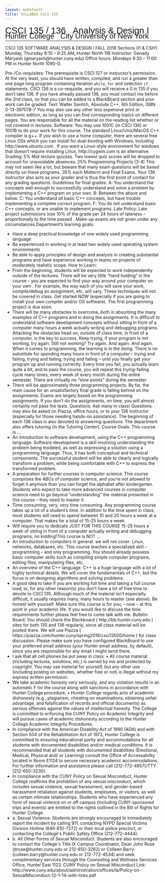 ```yaml
---
layout: myDefault 
title: SYLLABUS CSCI 135  
---
```


<style>  
table {
    border-collapse: collapse;
}
table, td, th {
    text-align: left;
    padding: 8px;
    padding-bottom: 6px;
    border: 1px solid #dee1e4;
}
tr:nth-child(even) {background-color: #fafafa;}
tr:nth-child(odd) {background-color: #ffffff;}
hr.style-six {
    border: 0;
    height: 0;
    border-top: 1px solid rgba(0, 0, 0, 0.1);
    border-bottom: 1px solid rgba(255, 255, 255, 0.3);
}
a:link {
    text-decoration: none;
}
a:visited {
    text-decoration: none;
    color: blue;
}
a:hover {
    text-decoration: none;
}
a:active {
    text-decoration: none;
}
</style>
  
[<span style="font-family:Arial; font-size:28.9px">CSCI 135 / 136 &nbsp; Analysis & Design I</span><br/>
<span style="line-height:0.1; font-family:Arial; font-size:24px">Hunter College &nbsp; City University of New York</span>](2018_fall.html)   
  
---  	
CSCI 135 SOFTWARE ANALYSIS & DESIGN I FALL 2018
Sections 01 & CSH1: Monday, Thursday 8:10 – 9:25 AM, Hunter North 118
Instructor: Genady Maryash (gmaryash@hunter.cuny.edu)
Office hours: Mondays 9:30 – 11:00 PM in Hunter North 1090-D.

Pre-/Co-requisites:
The prerequisite is CSCI 127 or instructor’s permission. At the very least, you should have written, compiled, and
run a greater than one page long program containing iteration `while`, `for` and selection `if` statements.
CSCI 136 is a co-requisite, and you will receive a 0 in 135 if you don’t take 136. If you have already passed 136,
you must contact me before the 2nd class, so that you can be added to a BlackBoard section and your work can be
graded.
Text:
Walter Savitch, Absolute C++, 6th Edition, ISBN 0-13-397078-7
You may also use any other less expensive print or electronic edition, as long as you can find corresponding topics
on different pages. You are responsible for all the material on the reading list whether or not covered in lectures.
Software:
You may use 1001C (in CSCI 136) or 1001B to do your work for this course. The standard Linux/Unix/MacOS
C++ compiler is g++. If you wish to use a home computer, there are several free Linux OSs which you can install
for dual-booting with Windows, including http://www.ubuntu.com . If you want a Linux-style environment for
windows that doesn’t require installing Linux, http://cygwin.com is an alternative.
Grading:
5% Mid-lecture quizzes. Two lowest quiz scores will be dropped to account for unavoidable absences.
25% Programming Projects (3-4) This may not seem like a lot, but beware that many exam questions will be
based directly on these programs.
35% each Midterm and Final Exams.
Your 136 instructor also acts as your grader and is thus the first point of contact for any grading questions.
Guidelines for final grades:
A: You understand the concepts well enough to successfully understand and solve a problem by implementing a
C++ program on your own.
B: Between the above and below.
C: You understand all basic C++ concepts, but have trouble implementing a complete correct program.
F: You do not understand basic C++ concepts, or are unable to implement programs.
Late Policy:
Late project submissions lose 10% of the grade per 24 hours of lateness – proportionally to the time passed .
Make-up exams are not given under any circumstances.Department’s learning goals:
* Have a deep practical knowledge of one widely used programming language
* Be experienced in working in at least two widely used operating system environments
* Be able to apply principles of design and analysis in creating substantial programs and have experience working
in teams on projects of moderately realistic scope.
How to Learn:
* From the beginning, students will be expected to work independently outside of the lectures. There will be very
little “hand holding” in the course – you are expected to find your way around your computer on your own . For
example, the way each of you will save your work, compile/debug an assignment, etc. will vary. These techniques
will not be covered in class. Get started NOW (especially if you are going to install your own compiler and/or OS
software). The first programming project is due soon.
* There will be many obstacles to overcome, both in absorbing the many examples of C++ programs and in doing
the assignments. It is difficult to understand software development concepts without sitting in front of a computer
many hours a week actually writing and debugging programs. Attacking the obstacles head on, outside of class
time, in front of a computer, is the key to success. Keep trying, if your program is not working, try again. Still not
working? Try again. And again. And again. When it comes to programming, the learning is in the doing. There is
no substitute for spending many hours in front of a computer – trying and failing, trying and failing, trying and
failing – until you finally get your program up and running correctly. Every time you fail, you actually learn quite
a bit, and to pass the course, you will repeat this trying-failing cycle many times, every week of every month
during the entire semester. There are virtually no “slow points” during the semester.
* There will be approximately three programming projects. By far, the main cause for an unsatisfactory final
grade is falling behind on the assignments. Exams are largely based on the programming assignments. If you
don’t do the assignments, on time, you will almost certainly not pass the tests.
Questions:
Ask many in class! Questions may also be asked on Piazza, office hours, or to your 136 instructor (especially for
those needing hands-on assistance). The beginning of each 136 class is also devoted to answering questions.
The department also offers tutoring (in the Tutoring Center).
Course Goals:
This course is ...
* An introduction to software development, using the C++ programming language. Software development is a
skill involving understanding the problem being modeled, as well as expressing a solution using a programming
language. Thus, it has both conceptual and technical components. The successful student will be able to clearly
and logically transform a problem, while being comfortable with C++ to express the transformed problem.
* A preparation for further courses in computer science. This course comprises the ABCs of computer science,
and you’re not allowed to forget it anymore than you can forget the alphabet after kindergarten. Students who
expect to take more advanced courses in computer science need to go beyond “understanding” the material
presented in this course – they need to master it.
* Time consuming, very, very time consuming. Any programming course takes up a lot of a student’s time. In
addition to the time spent in class, most students will need to spend between 10 and 20 hours a week at a
computer. That makes for a total of 15-25 hours a week.
* Will require you to dedicate JUST FOR THIS COURSE 15-25 hours a week of sitting in front of a computer
actually writing and debugging programs, no kidding!This course is NOT ...
* An introduction to computers in general. we will not cover: Linux, networks, databases, etc. This course teaches
a specialized skill – programming – and only programming. You should already possess basic computer skills
such as compiling simple computer programs, editing files, manipulating files, etc.
* An overview of the C++ language. C++ is a huge language with a lot of highly technical details. We will cover
the fundamentals of C++, but the focus is on designing algorithms and solving problems.
* A good idea to take if you are working full time and taking a full course load, or, for any other reason(s) you
don’t have a lot of free time to devote to CSCI 135. Although much of the material isn’t especially difficult, it
usually requires many, many hours to master (see above). Be honest with yourself. Make sure this course is for
you, – now – at this point in your academic life. If you would like to discuss the time requirements further please
feel free to come talk with me.
Bulletin Board:
You should check the Blackboard ( http://bb.hunter.cuny.edu ) sites for both 135 and 136 regularly, since all class
material will be posted there. We will use Piazza ( https://piazza.com/hunter.cuny/spring2018/csci13500/home ) for
class discussion. Please make sure you have configured BlackBoard to use your preferred email address (your
Hunter email address, by default), since you are responsible for any email I might send there.
* I ask that all cell phones be put away in class. • All course material (including lectures, solutions, etc.) is
owned by me and protected by copyright. You may use material for yourself, but any other use (including posting
on websites, whether free or not) is illegal without my express written permission.
* We take academic honesty very seriously, and any violation results in an automatic F for the course along with
sanctions in accordance with Hunter College procedure. • Hunter College regards acts of academic dishonesty
(e.g., plagiarism, cheating on examinations, obtaining unfair advantage, and falsification of records and official
documents) as serious offenses against the values of intellectual honesty. The College is committed to enforcing
the CUNY Policy on Academic Integrity and will pursue cases of academic dishonesty according to the Hunter
College Academic Integrity Procedures.
* In compliance with the American Disability Act of 1990 (ADA) and with Section 504 of the Rehabilitation Act
of 1973, Hunter College is committed to ensuring educational parity and accommodations for all students with
documented disabilities and/or medical conditions. It is recommended that all students with documented
disabilities (Emotional, Medical, Physical and/ or Learning) consult the Office of Accessability located in Room
E1124 to secure necessary academic accommodations. For further information and assistance please call
(212-772-4857)/TTY (212-650-3230).
* In compliance with the CUNY Policy on Sexual Misconduct, Hunter College reaffirms the prohibition of any
sexual misconduct, which includes sexual violence, sexual harassment, and gender-based harassment retaliation
against students, employees, or visitors, as well as certain intimate relationships. Students who have experienced
any form of sexual violence on or off campus (including CUNY-sponsored trips and events) are entitled to the
rights outlined in the Bill of Rights for Hunter College. 
* a. Sexual Violence: Students are strongly encouraged to immediately report the incident by calling 911, contacting NYPD Special Victims Division Hotline (646-610-7272) or their local police precinct, or contacting the College's Public Safety Office (212-772-4444).
* b. All Other Forms of Sexual Misconduct: Students are also encouraged to contact the College's Title IX
Campus Coordinator, Dean John Rose (jtrose@hunter.cuny.edu or 212-650-3262) or Colleen Barry
(colleen.barry@hunter.cuny.edu or 212-772-4534) and seek complimentary services through the Counseling and
Wellness Services Office, Hunter East 1123. CUNY Policy on Sexual Misconduct Link:
http://www.cuny.edu/about/administration/offices/la/Policy-on-SexualMisconduct-12-1-14-with-links.pdf
